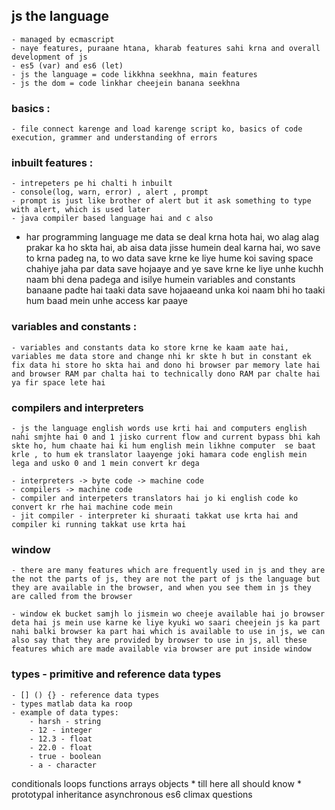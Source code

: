 ## js the language
    - managed by ecmascript
    - naye features, puraane htana, kharab features sahi krna and overall development of js
    - es5 (var) and es6 (let)
    - js the language = code likkhna seekhna, main features
    - js the dom = code linkhar cheejein banana seekhna

### basics :
    - file connect karenge and load karenge script ko, basics of code execution, grammer and understanding of errors

### inbuilt features :
    - intrepeters pe hi chalti h inbuilt  
    - console(log, warn, error) , alert , prompt
    - prompt is just like brother of alert but it ask something to type with alert, which is used later
    - java compiler based language hai and c also

- har programming language me data se deal krna hota hai, wo alag alag prakar ka ho skta hai, ab aisa data jisse humein deal karna hai, wo save to krna padeg na, to wo data save krne ke liye hume koi saving space chahiye jaha par data save hojaaye and ye save krne ke liye unhe kuchh naam bhi dena padega and isilye humein variables and constants banaane padte hai taaki data save hojaaeand unka koi naam bhi ho taaki hum baad mein unhe access kar paaye

### variables and constants :
    - variables and constants data ko store krne ke kaam aate hai, variables me data store and change nhi kr skte h but in constant ek fix data hi store ho skta hai and dono hi browser par memory late hai and browser RAM par chalta hai to technically dono RAM par chalte hai ya fir space lete hai

### compilers and interpreters
    - js the language english words use krti hai and computers english nahi smjhte hai 0 and 1 jisko current flow and current bypass bhi kah skte ho, hum chaate hai ki hum english mein likhne computer  se baat krle , to hum ek translator laayenge joki hamara code english mein lega and usko 0 and 1 mein convert kr dega

    - interpreters -> byte code -> machine code
    - compilers -> machine code
    - compiler and interpeters translators hai jo ki english code ko convert kr rhe hai machine code mein
    - jit compiler - interpreter ki shuraati takkat use krta hai and compiler ki running takkat use krta hai 

### window
    - there are many features which are frequently used in js and they are the not the parts of js, they are not the part of js the language but they are available in the browser, and when you see them in js they are called from the browser

    - window ek bucket samjh lo jismein wo cheeje available hai jo browser deta hai js mein use karne ke liye kyuki wo saari cheejein js ka part nahi balki browser ka part hai which is available to use in js, we can also say that they are provided by browser to use in js, all these features which are made available via browser are put inside window


### types - primitive and reference data types
    - [] () {} - reference data types
    - types matlab data ka roop
    - example of data types:
        - harsh - string
        - 12 - integer
        - 12.3 - float
        - 22.0 - float
        - true - boolean
        - a - character 

conditionals
loops
functions
arrays
objects  * till here all should know *
prototypal inheritance
asynchronous
es6 climax
questions